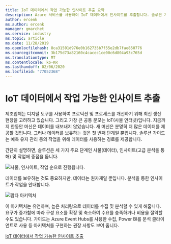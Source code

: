```yaml
---
title: IoT 데이터에서 작업 가능한 인사이트 추출 요약
description: Azure 서비스를 사용하여 IoT 데이터에서 인사이트를 추출합니다. 솔루션 가이드에 대한 개요.
author: ercenk
ms.author: ercenk
manager: gmarchet
ms.service: industry
ms.topic: article
ms.date: 11/28/2019
ms.openlocfilehash: 8ca31501d976e0b162735b7f55e2db7fae850776
ms.sourcegitcommit: 3b175d73a82160c4cacec1ce00c6d804a93c765d
ms.translationtype: MT
ms.contentlocale: ko-KR
ms.lasthandoff: 02/06/2020
ms.locfileid: "77052368"
---
```

# <a name="extracting-actionable-insights-from-iot-data"></a>IoT 데이터에서 작업 가능한 인사이트 추출

제조업체는 디지털 도구를 사용하여 프로덕션 및 프로세스를 개선하기 위해 최신 생산 현장을 고려하고 있습니다. 그리고 가장 큰 공통 분모는 IoT(사물 인터넷)입니다. 지금까지 한동안 머신은 데이터를 내보내지 않았습니다. 새 머신은 분명히 더 많은 데이터를 제공할 것입니다.
그러나 데이터를 보유하는 것은 첫 번째 단계일 뿐입니다. 솔루션 가이드는 예측 유지 관리 등의 작업을 위해 데이터를 사용하는 경로를 제공합니다.

간단히 설명하면, 솔루션은 세 가지 주요 단계인 사물(데이터), 인사이트(고급 분석을 통해) 및 작업에 중점을 둡니다.

![사물, 인사이트, 작업 순으로 진행됩니다.](assets/extracting-insights-from-iot/things-insights-actions.png)

데이터를 보유하는 것도 중요하지만, 데이터는 원자재일 뿐입니다. 분석을 통한 인사이트가 작업을 안내합니다.

![람다 아키텍처](assets/extracting-insights-from-iot/lambda-architecture.png)

이 아키텍처는 유연하며, 높은 처리량으로 데이터를 수집 및 분석할 수 있게 해줍니다. 요구가 증가함에 따라 구성 요소를 확장 및 축소하여 수요를 충족하거나 비용을 절약할 수도 있습니다. 가이드는 Azure Event Hubs를 사용한 수집, Power BI를 분석 클라이언트로 사용 등 아키텍처를 구현하는 권장 사항도 보여 줍니다.

[IoT 데이터에서 작업 가능한 인사이트 추출](./extracting-insights-from-iot-data.md)
